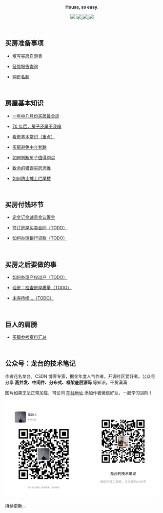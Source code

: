 <p align="center">
	<strong>House, so easy.</strong>
</p>
<p align="center">


<img src="https://img.shields.io/badge/程序员-龙台-blue.svg" />

<a target="_blank" href="http://mp.weixin.qq.com/s?__biz=Mzg4NDU0Mjk5OQ==&mid=100007311&idx=1&sn=d325c1a509d6ee89469a1134ac0a8cf5&chksm=4fb7c6f778c04fe111e9cf52723675b8e8cbbbf9e848741a5d9c20620ff6c778b6613e021a34&scene=18#wechat_redirect">
  <img src="https://img.shields.io/badge/公众号-龙台的技术笔记-yellow.svg" />
</a>

<a target="_blank" href="https://house.machen.me/">
  <img src="https://img.shields.io/badge/极速访问-在线阅读-orange.svg" ></img>
</a>

<img src="https://img.shields.io/github/stars/longtai94/House-Notes.svg" />

</p>

<br/>

## 买房准备事项

- [填写买房自测表](https://github.com/longtai94/House-Notes/blob/main/notes/填写买房自测表.md)

- [征信报告查询](https://github.com/longtai94/House-Notes/blob/main/notes/征信报告.md)

- [购房名额](https://github.com/longtai94/House-Notes/blob/main/notes/购房名额.md)

<br/>

## 房屋基本知识

- [一年中几月份买房最合适](https://github.com/longtai94/House-Notes/blob/main/notes/一年中几月份买房最合适.md)

- [70 年后，房子还属于我吗](https://github.com/longtai94/House-Notes/blob/main/notes/70年后，房子还属于我吗.md)

- [看房基本常识（重点）](https://github.com/longtai94/House-Notes/blob/main/notes/看房基本常识（重点）.md)

- [买房避免中介套路](https://github.com/longtai94/House-Notes/blob/main/notes/买房避免中介套路.md)

- [如何判断房子值得购买](https://github.com/longtai94/House-Notes/blob/main/notes/如何判断房子值得购买.md)

- [致命的错误买房思维](https://github.com/longtai94/House-Notes/blob/main/notes/致命的错误买房思维.md)

- [如何防止摊上烂尾楼](https://github.com/longtai94/House-Notes/blob/main/notes/如何防止摊上烂尾楼.md)

<br/>

## 买房付钱环节

- [定金订金诚意金认筹金](https://github.com/longtai94/House-Notes/blob/main/notes/定金订金诚意金认筹金.md)

- [签订房屋买卖合同（TODO）](https://github.com/longtai94/House-Notes/blob/main/notes/签订房屋买卖合同.md)

- [如何办理银行贷款（TODO）](https://github.com/longtai94/House-Notes/blob/main/notes/如何办理银行贷款.md)

<br/>

## 买房之后要做的事

- [如何办理产权过户（TODO）](https://github.com/longtai94/House-Notes/blob/main/notes/如何办理产权过户.md)

- [验房：检查房屋质量（TODO）](https://github.com/longtai94/House-Notes/blob/main/notes/验房：检查房屋质量.md)

- [未完待续...（TODO）]()

<br/>

## 巨人的肩膀

- [买房参考资料汇总](https://house.machen.me/can-kao/can-kao-zi-liao-hui-zong)

<br/>

## 公众号：龙台的技术笔记

作者花名龙台，CSDN 博客专家，掘金年度人气作者，开源社区爱好者。公众号分享 **高并发、中间件、分布式、框架底层源码**  等知识，干货满满

图片如果无法正常加载，可访问 [在线地址](https://house.machen.me/can-kao/ji-shu-gong-zhong-hao-qiu-guan-zhu) 添加作者微信好友，一起学习进阶！

![](./imgs/个人微信&公众号.jpg)

持续更新...